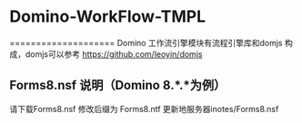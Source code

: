 # Domino-WorkFlow-TMPL
====================
Domino 工作流引擎模块有流程引擎库和domjs 构成，domjs可以参考  https://github.com/leoyin/domjs

## Forms8.nsf 说明（Domino 8.*.*为例）
请下载Forms8.nsf 修改后缀为 Forms8.ntf 更新地服务器inotes/Forms8.nsf

